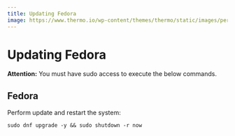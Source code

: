```yaml
---
title: Updating Fedora
image: https://www.thermo.io/wp-content/themes/thermo/static/images/perks-2.svg
---
```


# Updating Fedora
**Attention:** You must have sudo access to execute the below commands.
## Fedora
Perform update and restart the system:
```
sudo dnf upgrade -y && sudo shutdown -r now
```
